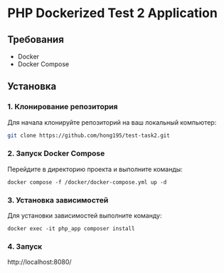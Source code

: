 # PHP Dockerized Test 2 Application

## Требования

- Docker
- Docker Compose

## Установка

### 1. Клонирование репозитория

Для начала клонируйте репозиторий на ваш локальный компьютер:

```bash
git clone https://github.com/hong195/test-task2.git
```

### 2. Запуск Docker Compose

Перейдите в директорию проекта и выполните команды:

```docker compose -f /docker/docker-compose.yml up -d```

### 3. Установка зависимостей

Для установки зависимостей выполните команду:

```docker exec -it php_app composer install```

### 4. Запуск

http://localhost:8080/



